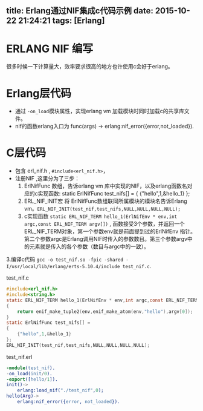 title: Erlang通过NIF集成c代码示例
date: 2015-10-22 21:24:21
tags: [Erlang]
---

ERLANG NIF 编写
===

很多时候一下计算量大，效率要求很高的地方也许使用c会好于erlang。

Erlang层代码
====
-  通过 `-on_load`模块属性，实现erlang vm 加载模块时同时加载c的共享库文件。
-   nif的函数erlang入口为 func(args) -> erlang:nif_error({error,not_loaded}).

C层代码
====
- 包含 erl_nif.h  , `#include<erl_nif.h>`，
- 注册NIF ,这里分为了三步：
  1. ErlNifFunc 数组，告诉erlang vm 库中实现的NIF，以及erlang函数名对应的c实现函数:
	static ErlNifFunc test_nifs[] =
	{ 
 	{"hello",1,&hello_1} 
	};
  2. ERL_NIF_INIT宏 将 ErlNifFunc数组联同所属模块的模块名告诉Erlang vm。`ERL_NIF_INIT(test_nif,test_nifs,NULL,NULL,NULL,NULL);`
  3. c实现函数 `static ERL_NIF_TERM hello_1(ErlNifEnv * env,int argc,const ERL_NIF_TERM argv[])` , 函数接受3个参数，并返回一个ERL_NIF_TERM对象，第一个参数env就是前面提到过的ErlNifEnv 指针。第二个参数argc是Erlang调用NIF时传入的参数数目。第三个参数argv中的元素就是传入的各个参数（数目与argc中的一致）。

3.编译c代码
   `gcc -o test_nif.so -fpic -shared -I/usr/local/lib/erlang/erts-5.10.4/include test_nif.c`.

test_nif.c

```c
#include<erl_nif.h>
#include<string.h>
static ERL_NIF_TERM hello_1(ErlNifEnv * env,int argc,const ERL_NIF_TERM argv[])
{
 	return enif_make_tuple2(env,enif_make_atom(env,"hello"),argv[0]);
}
static ErlNifFunc test_nifs[] =
{ 
 	{"hello",1,&hello_1} 
};
ERL_NIF_INIT(test_nif,test_nifs,NULL,NULL,NULL,NULL);
```

test_nif.erl

```erlang
-module(test_nif).
-on_load(init/0).
-export([hello/1]).
init()->
 	erlang:load_nif("./test_nif",0);
hello(Arg)->
 	erlang:nif_error({error, not_loaded}).
 ```

